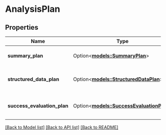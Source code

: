 # AnalysisPlan

## Properties

Name | Type | Description | Notes
------------ | ------------- | ------------- | -------------
**summary_plan** | Option<[**models::SummaryPlan**](SummaryPlan.md)> | This is the plan for generating the summary of the call. This outputs to `call.analysis.summary`. | [optional]
**structured_data_plan** | Option<[**models::StructuredDataPlan**](StructuredDataPlan.md)> | This is the plan for generating the structured data from the call. This outputs to `call.analysis.structuredData`. | [optional]
**success_evaluation_plan** | Option<[**models::SuccessEvaluationPlan**](SuccessEvaluationPlan.md)> | This is the plan for generating the success evaluation of the call. This outputs to `call.analysis.successEvaluation`. | [optional]

[[Back to Model list]](../README.md#documentation-for-models) [[Back to API list]](../README.md#documentation-for-api-endpoints) [[Back to README]](../README.md)


